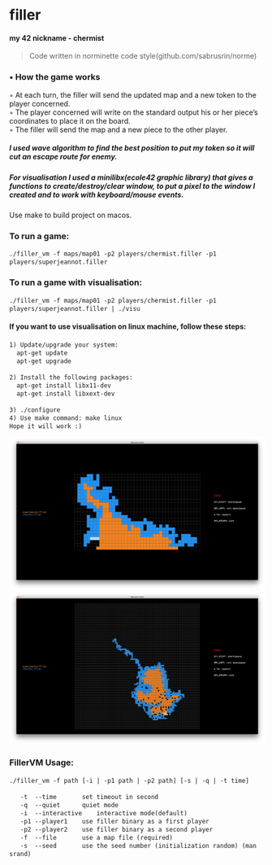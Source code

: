 # filler
#### my 42 nickname - chermist  
>Code written in norminette code style(github.com/sabrusrin/norme)

### • How the game works  
  ◦ At each turn, the filler will send the updated map and a new token to the player concerned.  
  ◦ The player concerned will write on the standard output his or her piece’s coordinates to place it on the board.  
  ◦ The filler will send the map and a new piece to the other player.
  
##### I used wave algorithm to find the best position to put my token so it will cut an escape route for enemy.  
##### For visualisation I used a minilibx(ecole42 graphic library) that gives a functions to create/destroy/clear window, to put a pixel to the window I created and to work with keyboard/mouse events.
Use make to build project on macos.

### To run a game:
```
./filler_vm -f maps/map01 -p2 players/chermist.filler -p1 players/superjeannot.filler
```
### To run a game with visualisation:
```
./filler_vm -f maps/map01 -p2 players/chermist.filler -p1 players/superjeannot.filler | ./visu
```
#### If you want to use visualisation on linux machine, follow these steps:
```
1) Update/upgrade your system:
  apt-get update
  apt-get upgrade

2) Install the following packages:
  apt-get install libx11-dev
  apt-get install libxext-dev

3) ./configure
4) Use make command: make linux
Hope it will work :)
```

![map01](https://raw.githubusercontent.com/sabrusrin/filler/master/images/map01.png)
![map02](https://raw.githubusercontent.com/sabrusrin/filler/master/images/map02.png)


### FillerVM Usage:  
```
./filler_vm -f path [-i | -p1 path | -p2 path] [-s | -q | -t time]  

   -t  --time		set timeout in second  
   -q  --quiet		quiet mode  
   -i  --interactive	interactive mode(default)  
   -p1 --player1	use filler binary as a first player  
   -p2 --player2	use filler binary as a second player  
   -f  --file		use a map file (required)  
   -s  --seed		use the seed number (initialization random) (man srand)  
```
